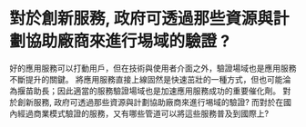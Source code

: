 # 對於創新服務, 政府可透過那些資源與計劃協助廠商來進行埸域的驗證 ?

好的應用服務可以打動用戶，但在技術與使用者介面之外，驗證場域也是應用服務不斷提升的關鍵。
將應用服務直接上線固然是快速茁壯的一種方式，但也可能淪為揠苗助長；因此適當的服務驗證場域也是加速應用服務成功的重要催化劑。
對於創新服務, 政府可透過那些資源與計劃協助廠商來進行埸域的驗證?
而對於在國內經過商業模式驗證的服務，又有哪些管道可以將這些服務普及到國際上?
